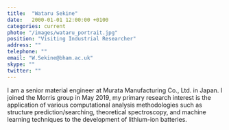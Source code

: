 ```yaml
---
title:  "Wataru Sekine"
date:   2000-01-01 12:00:00 +0100
categories: current
photo: "/images/wataru_portrait.jpg"
position: "Visiting Industrial Researcher"
address: ""
telephone: ""
email: "W.Sekine@bham.ac.uk"
skype: ""
twitter: ""
---
```

 
I am a senior material engineer at Murata Manufacturing Co., Ltd. in Japan. I joined the Morris group in May 2019, my primary research interest is the application of various computational analysis methodologies such as structure prediction/searching, theoretical spectroscopy, and machine learning techniques to the development of lithium-ion batteries.